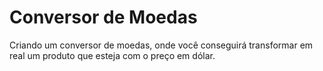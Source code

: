 # Conversor de Moedas
Criando um conversor de moedas, onde você conseguirá transformar em real um produto que esteja com o preço em dólar.